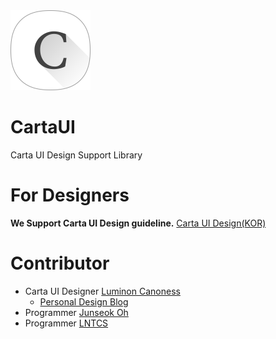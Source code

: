 <img src="IntroduceElements/Images/icon.png" with="128px" height="128px">

# CartaUI
Carta UI Design Support Library

# For Designers
__We Support Carta UI Design guideline.__
[Carta UI Design(KOR)](https://luminon.gitbooks.io/carta/content/)

# Contributor
* Carta UI Designer [Luminon Canoness](http://github.com/Luminon)
  * [Personal Design Blog](http://itsuka.me)
* Programmer [Junseok Oh](https://github.com/kotohana5706)
* Programmer [LNTCS](https://github.com/LNTCS)
